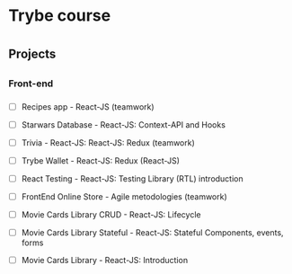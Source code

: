 # Trybe course <h1>
  
  ## Projects <h2>
  
  ### Front-end <h3>
  
- [ ] Recipes app - React-JS (teamwork)

- [ ] Starwars Database - React-JS: Context-API and Hooks

- [ ] Trivia - React-JS: React-JS: Redux (teamwork)

- [ ] Trybe Wallet - React-JS: Redux (React-JS)

- [ ] React Testing - React-JS: Testing Library (RTL) introduction

- [ ] FrontEnd Online Store - Agile metodologies (teamwork)

- [ ] Movie Cards Library CRUD - React-JS: Lifecycle

- [ ] Movie Cards Library Stateful - React-JS: Stateful Components, events, forms

- [ ] Movie Cards Library - React-JS: Introduction
